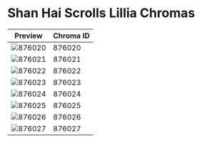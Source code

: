# Shan Hai Scrolls Lillia Chromas

| Preview | Chroma ID |
|---------|-----------|
| ![876020](https://raw.communitydragon.org/latest/plugins/rcp-be-lol-game-data/global/default/v1/champion-chroma-images/876/876020.png) | 876020 |
| ![876021](https://raw.communitydragon.org/latest/plugins/rcp-be-lol-game-data/global/default/v1/champion-chroma-images/876/876021.png) | 876021 |
| ![876022](https://raw.communitydragon.org/latest/plugins/rcp-be-lol-game-data/global/default/v1/champion-chroma-images/876/876022.png) | 876022 |
| ![876023](https://raw.communitydragon.org/latest/plugins/rcp-be-lol-game-data/global/default/v1/champion-chroma-images/876/876023.png) | 876023 |
| ![876024](https://raw.communitydragon.org/latest/plugins/rcp-be-lol-game-data/global/default/v1/champion-chroma-images/876/876024.png) | 876024 |
| ![876025](https://raw.communitydragon.org/latest/plugins/rcp-be-lol-game-data/global/default/v1/champion-chroma-images/876/876025.png) | 876025 |
| ![876026](https://raw.communitydragon.org/latest/plugins/rcp-be-lol-game-data/global/default/v1/champion-chroma-images/876/876026.png) | 876026 |
| ![876027](https://raw.communitydragon.org/latest/plugins/rcp-be-lol-game-data/global/default/v1/champion-chroma-images/876/876027.png) | 876027 |